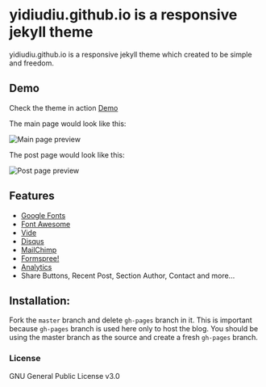 # yidiudiu.github.io is a responsive jekyll theme

yidiudiu.github.io is a responsive jekyll theme which created to be simple and freedom.

## Demo

Check the theme in action [Demo](https://yidiudiu.github.io/)

The main page would look like this:

![Main page preview](https://github.com/yidiudiu/blob/master/assets/img/bef_main_page.jpg?raw=true)

The post page would look like this:

![Post page preview](https://github.com/yidiudiu/blob/master/assets/img/bef_post.jpg?raw=true)

## Features

- [Google Fonts](https://fonts.google.com/)
- [Font Awesome](http://fontawesome.io/)
- [Vide](http://vodkabears.github.io/vide/)
- [Disqus](https://disqus.com/)
- [MailChimp](https://mailchimp.com/)
- [Formspree!](https://formspree.io/)
- [Analytics](https://analytics.google.com/analytics/web/)
- Share Buttons, Recent Post, Section Author, Contact and more...

## Installation:

Fork the ``master`` branch and delete ``gh-pages`` branch in it. This is important because ``gh-pages`` branch is used here only to host the blog. You should be using the master branch as the source and create a fresh ``gh-pages`` branch.

### License

GNU General Public License v3.0